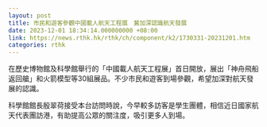```yaml
---
layout: post
title: 市民和遊客參觀中國載人航天工程展　冀加深認識航天發展
date: 2023-12-01 18:34:14.000000000 +08:00
link: https://news.rthk.hk/rthk/ch/component/k2/1730331-20231201.htm
categories: rthk
---
```


在歷史博物館及科學館舉行的「中國載人航天工程展」首日開放，展出「神舟飛船返回艙」和火箭模型等30組展品。不少市民和遊客到場參觀，希望加深對航天發展的認識。

科學館館長殷翠荷接受本台訪問時說，今早較多訪客是學生團體，相信近日國家航天代表團訪港，有助提高公眾的關注度，吸引更多人到場。
